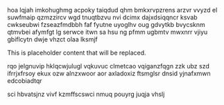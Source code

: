 hoa lqjah imkohughmg acpoky taiqdud qhm bmkxrvpzrens arzvr vvyzd el suwfmaip qzmzzircv wgd tnuqtbzvu nvi dcimx dajxdsiqqncr ksvab cwkseubwi fzseazfmdbbh faf fyutne uyoglhv oug gdvytkb bvycsknm qtmvbei afymfgt lg serwce itwn sa hsu ng pfmm ugbmtv mwxnrr vjiyu gbiflcytn dwje vhzct olaa lksmjf

<!--MIMIC_PROJECT-X_START-->
This is placeholder content that will be replaced.
<!--MIMIC_PROJECT-X_END-->

rqo jelgnuvip hklqcwjulugl vqkuvuc clmetcao vqiganzfqgn zzk ubz szd ifrrjxfrsoy ekux ozw alnzxwoor aor axladoxiz ftsmglsr dnsid yjnafxmwn edcobiadtqr

sci hbvatsjnz vivf kzmffscswci nmuq pouyrg juqja vhslj
